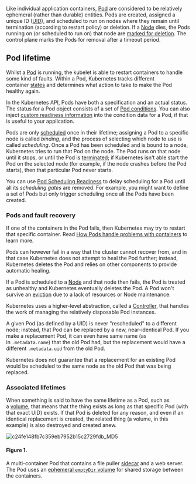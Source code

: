 Like individual application containers, [Pod](Pod.md) are considered to be relatively ephemeral (rather than durable) entities. Pods are created, assigned a unique ID ([UID](https://kubernetes.io/docs/concepts/overview/working-with-objects/names/#uids)), and scheduled to run on nodes where they remain until termination (according to restart policy) or deletion. If a [Node](Node.md) dies, the Pods running on (or scheduled to run on) that node are [marked for deletion](https://kubernetes.io/docs/concepts/workloads/pods/pod-lifecycle/#pod-garbage-collection). The control plane marks the Pods for removal after a timeout period.

## Pod lifetime[](https://kubernetes.io/docs/concepts/workloads/pods/pod-lifecycle/#pod-lifetime)

Whilst a [Pod](Pod.md) is running, the kubelet is able to restart containers to handle some kind of faults. Within a Pod, Kubernetes tracks different container [states](https://kubernetes.io/docs/concepts/workloads/pods/pod-lifecycle/#container-states) and determines what action to take to make the Pod healthy again.

In the Kubernetes API, Pods have both a specification and an actual status. The status for a Pod object consists of a set of [Pod conditions](https://kubernetes.io/docs/concepts/workloads/pods/pod-lifecycle/#pod-conditions). You can also inject [custom readiness information](https://kubernetes.io/docs/concepts/workloads/pods/pod-lifecycle/#pod-readiness-gate) into the condition data for a Pod, if that is useful to your application.

Pods are only [scheduled](https://kubernetes.io/docs/concepts/scheduling-eviction/) once in their lifetime; assigning a Pod to a specific node is called _binding_, and the process of selecting which node to use is called _scheduling_. Once a Pod has been scheduled and is bound to a node, Kubernetes tries to run that Pod on the node. The Pod runs on that node until it stops, or until the Pod is [terminated](https://kubernetes.io/docs/concepts/workloads/pods/pod-lifecycle/#pod-termination); if Kubernetes isn't able start the Pod on the selected node (for example, if the node crashes before the Pod starts), then that particular Pod never starts.

You can use [Pod Scheduling Readiness](https://kubernetes.io/docs/concepts/scheduling-eviction/pod-scheduling-readiness/) to delay scheduling for a Pod until all its _scheduling gates_ are removed. For example, you might want to define a set of Pods but only trigger scheduling once all the Pods have been created.

### Pods and fault recovery[](https://kubernetes.io/docs/concepts/workloads/pods/pod-lifecycle/#pod-fault-recovery)

If one of the containers in the Pod fails, then Kubernetes may try to restart that specific container. Read [How Pods handle problems with containers](https://kubernetes.io/docs/concepts/workloads/pods/pod-lifecycle/#container-restarts) to learn more.

Pods can however fail in a way that the cluster cannot recover from, and in that case Kubernetes does not attempt to heal the Pod further; instead, Kubernetes deletes the Pod and relies on other components to provide automatic healing.

If a Pod is scheduled to a [Node](Node.md) and that node then fails, the Pod is treated as unhealthy and Kubernetes eventually deletes the Pod. A Pod won't survive an [eviction](https://kubernetes.io/docs/concepts/scheduling-eviction/) due to a lack of resources or Node maintenance.

Kubernetes uses a higher-level abstraction, called a [Controller](Controller.md), that handles the work of managing the relatively disposable Pod instances.

A given Pod (as defined by a UID) is never "rescheduled" to a different node; instead, that Pod can be replaced by a new, near-identical Pod. If you make a replacement Pod, it can even have same name (as in `.metadata.name`) that the old Pod had, but the replacement would have a different `.metadata.uid` from the old Pod.

Kubernetes does not guarantee that a replacement for an existing Pod would be scheduled to the same node as the old Pod that was being replaced.

### Associated lifetimes[](https://kubernetes.io/docs/concepts/workloads/pods/pod-lifecycle/#associated-lifetimes)

When something is said to have the same lifetime as a Pod, such as a [volume](https://kubernetes.io/docs/concepts/storage/volumes/), that means that the thing exists as long as that specific Pod (with that exact UID) exists. If that Pod is deleted for any reason, and even if an identical replacement is created, the related thing (a volume, in this example) is also destroyed and created anew.

![c24fe148fb7c359eb7952b15c2729fdb_MD5](c24fe148fb7c359eb7952b15c2729fdb_MD5.svg)

#### Figure 1.

A multi-container Pod that contains a file puller [sidecar](https://kubernetes.io/docs/concepts/workloads/pods/sidecar-containers/) and a web server. The Pod uses an [ephemeral `emptyDir` volume](https://kubernetes.io/docs/concepts/storage/volumes/#emptydir) for shared storage between the containers.